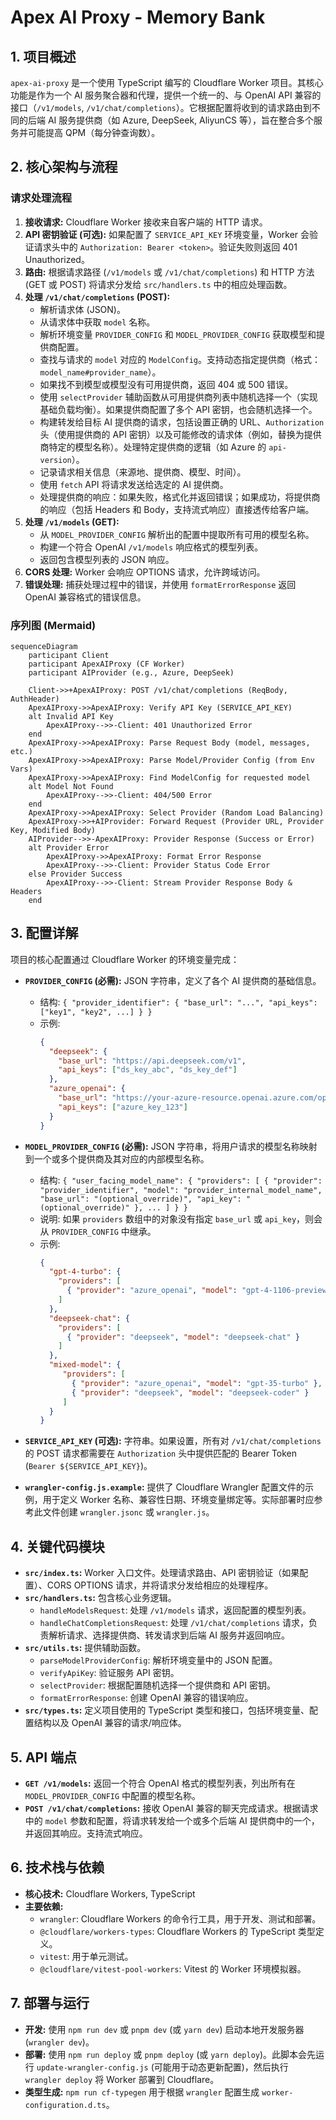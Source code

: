 # Apex AI Proxy - Memory Bank

## 1. 项目概述

`apex-ai-proxy` 是一个使用 TypeScript 编写的 Cloudflare Worker 项目。其核心功能是作为一个 AI 服务聚合器和代理，提供一个统一的、与 OpenAI API 兼容的接口（`/v1/models`, `/v1/chat/completions`）。它根据配置将收到的请求路由到不同的后端 AI 服务提供商（如 Azure, DeepSeek, AliyunCS 等），旨在整合多个服务并可能提高 QPM（每分钟查询数）。

## 2. 核心架构与流程

### 请求处理流程

1.  **接收请求:** Cloudflare Worker 接收来自客户端的 HTTP 请求。
2.  **API 密钥验证 (可选):** 如果配置了 `SERVICE_API_KEY` 环境变量，Worker 会验证请求头中的 `Authorization: Bearer <token>`。验证失败则返回 401 Unauthorized。
3.  **路由:** 根据请求路径 (`/v1/models` 或 `/v1/chat/completions`) 和 HTTP 方法 (GET 或 POST) 将请求分发给 `src/handlers.ts` 中的相应处理函数。
4.  **处理 `/v1/chat/completions` (POST):**
    *   解析请求体 (JSON)。
    *   从请求体中获取 `model` 名称。
    *   解析环境变量 `PROVIDER_CONFIG` 和 `MODEL_PROVIDER_CONFIG` 获取模型和提供商配置。
    *   查找与请求的 `model` 对应的 `ModelConfig`。支持动态指定提供商（格式：`model_name#provider_name`）。
    *   如果找不到模型或模型没有可用提供商，返回 404 或 500 错误。
    *   使用 `selectProvider` 辅助函数从可用提供商列表中随机选择一个（实现基础负载均衡）。如果提供商配置了多个 API 密钥，也会随机选择一个。
    *   构建转发给目标 AI 提供商的请求，包括设置正确的 URL、`Authorization` 头（使用提供商的 API 密钥）以及可能修改的请求体（例如，替换为提供商特定的模型名称）。处理特定提供商的逻辑（如 Azure 的 `api-version`）。
    *   记录请求相关信息（来源地、提供商、模型、时间）。
    *   使用 `fetch` API 将请求发送给选定的 AI 提供商。
    *   处理提供商的响应：如果失败，格式化并返回错误；如果成功，将提供商的响应（包括 Headers 和 Body，支持流式响应）直接透传给客户端。
5.  **处理 `/v1/models` (GET):**
    *   从 `MODEL_PROVIDER_CONFIG` 解析出的配置中提取所有可用的模型名称。
    *   构建一个符合 OpenAI `/v1/models` 响应格式的模型列表。
    *   返回包含模型列表的 JSON 响应。
6.  **CORS 处理:** Worker 会响应 OPTIONS 请求，允许跨域访问。
7.  **错误处理:** 捕获处理过程中的错误，并使用 `formatErrorResponse` 返回 OpenAI 兼容格式的错误信息。

### 序列图 (Mermaid)

```mermaid
sequenceDiagram
    participant Client
    participant ApexAIProxy (CF Worker)
    participant AIProvider (e.g., Azure, DeepSeek)

    Client->>+ApexAIProxy: POST /v1/chat/completions (ReqBody, AuthHeader)
    ApexAIProxy->>ApexAIProxy: Verify API Key (SERVICE_API_KEY)
    alt Invalid API Key
        ApexAIProxy-->>-Client: 401 Unauthorized Error
    end
    ApexAIProxy->>ApexAIProxy: Parse Request Body (model, messages, etc.)
    ApexAIProxy->>ApexAIProxy: Parse Model/Provider Config (from Env Vars)
    ApexAIProxy->>ApexAIProxy: Find ModelConfig for requested model
    alt Model Not Found
        ApexAIProxy-->>-Client: 404/500 Error
    end
    ApexAIProxy->>ApexAIProxy: Select Provider (Random Load Balancing)
    ApexAIProxy->>+AIProvider: Forward Request (Provider URL, Provider Key, Modified Body)
    AIProvider-->>-ApexAIProxy: Provider Response (Success or Error)
    alt Provider Error
        ApexAIProxy->>ApexAIProxy: Format Error Response
        ApexAIProxy-->>-Client: Provider Status Code Error
    else Provider Success
        ApexAIProxy-->>-Client: Stream Provider Response Body & Headers
    end
```

## 3. 配置详解

项目的核心配置通过 Cloudflare Worker 的环境变量完成：

*   **`PROVIDER_CONFIG` (必需):** JSON 字符串，定义了各个 AI 提供商的基础信息。
    *   结构: `{ "provider_identifier": { "base_url": "...", "api_keys": ["key1", "key2", ...] } }`
    *   示例:
        ```json
        {
          "deepseek": {
            "base_url": "https://api.deepseek.com/v1",
            "api_keys": ["ds_key_abc", "ds_key_def"]
          },
          "azure_openai": {
            "base_url": "https://your-azure-resource.openai.azure.com/openai/deployments/your-deployment",
            "api_keys": ["azure_key_123"]
          }
        }
        ```
*   **`MODEL_PROVIDER_CONFIG` (必需):** JSON 字符串，将用户请求的模型名称映射到一个或多个提供商及其对应的内部模型名称。
    *   结构: `{ "user_facing_model_name": { "providers": [ { "provider": "provider_identifier", "model": "provider_internal_model_name", "base_url": "(optional_override)", "api_key": "(optional_override)" }, ... ] } }`
    *   说明: 如果 `providers` 数组中的对象没有指定 `base_url` 或 `api_key`，则会从 `PROVIDER_CONFIG` 中继承。
    *   示例:
        ```json
        {
          "gpt-4-turbo": {
            "providers": [
              { "provider": "azure_openai", "model": "gpt-4-1106-preview" }
            ]
          },
          "deepseek-chat": {
            "providers": [
              { "provider": "deepseek", "model": "deepseek-chat" }
            ]
          },
          "mixed-model": {
             "providers": [
               { "provider": "azure_openai", "model": "gpt-35-turbo" },
               { "provider": "deepseek", "model": "deepseek-coder" }
             ]
          }
        }
        ```
*   **`SERVICE_API_KEY` (可选):** 字符串。如果设置，所有对 `/v1/chat/completions` 的 POST 请求都需要在 `Authorization` 头中提供匹配的 Bearer Token (`Bearer ${SERVICE_API_KEY}`)。

*   **`wrangler-config.js.example`:** 提供了 Cloudflare Wrangler 配置文件的示例，用于定义 Worker 名称、兼容性日期、环境变量绑定等。实际部署时应参考此文件创建 `wrangler.jsonc` 或 `wrangler.js`。

## 4. 关键代码模块

*   **`src/index.ts`:** Worker 入口文件。处理请求路由、API 密钥验证（如果配置）、CORS OPTIONS 请求，并将请求分发给相应的处理程序。
*   **`src/handlers.ts`:** 包含核心业务逻辑。
    *   `handleModelsRequest`: 处理 `/v1/models` 请求，返回配置的模型列表。
    *   `handleChatCompletionsRequest`: 处理 `/v1/chat/completions` 请求，负责解析请求、选择提供商、转发请求到后端 AI 服务并返回响应。
*   **`src/utils.ts`:** 提供辅助函数。
    *   `parseModelProviderConfig`: 解析环境变量中的 JSON 配置。
    *   `verifyApiKey`: 验证服务 API 密钥。
    *   `selectProvider`: 根据配置随机选择一个提供商和 API 密钥。
    *   `formatErrorResponse`: 创建 OpenAI 兼容的错误响应。
*   **`src/types.ts`:** 定义项目使用的 TypeScript 类型和接口，包括环境变量、配置结构以及 OpenAI 兼容的请求/响应体。

## 5. API 端点

*   **`GET /v1/models`:** 返回一个符合 OpenAI 格式的模型列表，列出所有在 `MODEL_PROVIDER_CONFIG` 中配置的模型名称。
*   **`POST /v1/chat/completions`:** 接收 OpenAI 兼容的聊天完成请求。根据请求中的 `model` 参数和配置，将请求转发给一个或多个后端 AI 提供商中的一个，并返回其响应。支持流式响应。

## 6. 技术栈与依赖

*   **核心技术:** Cloudflare Workers, TypeScript
*   **主要依赖:**
    *   `wrangler`: Cloudflare Workers 的命令行工具，用于开发、测试和部署。
    *   `@cloudflare/workers-types`: Cloudflare Workers 的 TypeScript 类型定义。
    *   `vitest`: 用于单元测试。
    *   `@cloudflare/vitest-pool-workers`: Vitest 的 Worker 环境模拟器。

## 7. 部署与运行

*   **开发:** 使用 `npm run dev` 或 `pnpm dev` (或 `yarn dev`) 启动本地开发服务器 (`wrangler dev`)。
*   **部署:** 使用 `npm run deploy` 或 `pnpm deploy` (或 `yarn deploy`)。此脚本会先运行 `update-wrangler-config.js` (可能用于动态更新配置)，然后执行 `wrangler deploy` 将 Worker 部署到 Cloudflare。
*   **类型生成:** `npm run cf-typegen` 用于根据 `wrangler` 配置生成 `worker-configuration.d.ts`。

